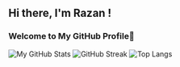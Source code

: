 ## Hi there, I'm Razan !

### Welcome to My GitHub Profile👋

![My GitHub Stats](https://github-readme-stats.vercel.app/api?username=razannbudair&show_icons=true&theme=github_dark)
![GitHub Streak](https://github-readme-streak-stats.herokuapp.com/?user=razannbudair&theme=github-dark-blue)
![Top Langs](https://github-readme-stats.vercel.app/api/top-langs/?username=razannbudair&layout=compact&theme=github_dark)


